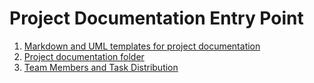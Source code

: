 # Project Documentation Entry Point #

1. [Markdown and UML templates for project documentation]((template-files))
2. [Project documentation folder](system-documentation)
3. [Team Members and Task Distribution](TeamMembersAndTasks.md)
